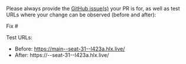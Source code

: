 Please always provide the [GitHub issue(s)](../issues) your PR is for, as well as test URLs where your change can be observed (before and after):

Fix #<gh-issue-id>

Test URLs:
- Before: https://main--seat-31--l423a.hlx.live/
- After: https://<branch>--seat-31--l423a.hlx.live/
